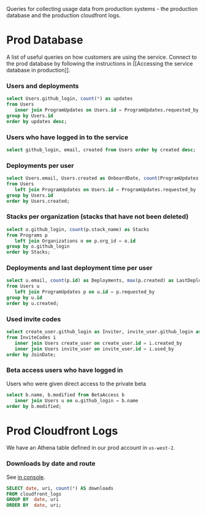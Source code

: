 Queries for collecting usage data from production systems - the production database and the production cloudfront logs.

# Prod Database

A list of useful queries on how customers are using the service. Connect to the prod database by following the instructions in [[Accessing the service database in production]].

### Users and deployments

```sql
select Users.github_login, count(*) as updates 
from Users 
   inner join ProgramUpdates on Users.id = ProgramUpdates.requested_by 
group by Users.id 
order by updates desc;
```

### Users who have logged in to the service

```sql
select github_login, email, created from Users order by created desc;
```

### Deployments per user 

```sql
select Users.email, Users.created as OnboardDate, count(ProgramUpdates.id) as deployments
from Users
   left join ProgramUpdates on Users.id = ProgramUpdates.requested_by
group by Users.id
order by Users.created;
```

### Stacks per organization (stacks that have not been deleted)

```sql
select o.github_login, count(p.stack_name) as Stacks
from Programs p
   left join Organizations o on p.org_id = o.id
group by o.github_login
order by Stacks;
```

### Deployments and last deployment time per user

```sql
select u.email, count(p.id) as Deployments, max(p.created) as LastDeploymentTime
from Users u
   left join ProgramUpdates p on u.id = p.requested_by
group by u.id
order by u.created;
```

### Used invite codes

```sql
select create_user.github_login as Inviter, invite_user.github_login as InvitedGitHub, invite_user.email InvitedEmail, invite_user.created as JoinDate
from InviteCodes i
   inner join Users create_user on create_user.id = i.created_by
   inner join Users invite_user on invite_user.id = i.used_by
order by JoinDate;
```

### Beta access users who have logged in
Users who were given direct access to the private beta

```sql
select b.name, b.modified from BetaAccess b
   inner join Users u on u.github_login = b.name
order by b.modified;
```

# Prod Cloudfront Logs

We have an Athena table defined in our prod account in `us-west-2`.

### Downloads by date and route

See [in console](https://us-west-2.console.aws.amazon.com/athena/home?force&force=&region=us-west-2#query/saved/5e5b129a-1f6f-4981-8a66-63b475b65681).

```sql
SELECT date, uri, count(*) AS downloads
FROM cloudfront_logs
GROUP BY  date, uri
ORDER BY  date, uri;
```